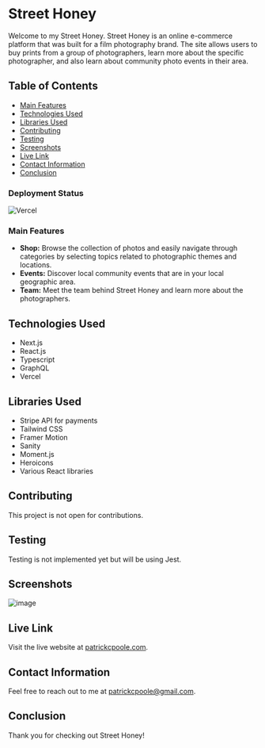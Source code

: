# Street Honey

Welcome to my Street Honey. Street Honey is an online e-commerce platform that was built for a film photography brand. The site allows users to buy prints from a group of photographers, learn more about the specific photographer, 
and also learn about community photo events in their area. 

## Table of Contents

- [Main Features](#features)
- [Technologies Used](#technologies-used)
- [Libraries Used](#technologies-used)
- [Contributing](#contributing)
- [Testing](#testing)
- [Screenshots](#screenshots)
- [Live Link](#live-link)
- [Contact Information](#contact-information)
- [Conclusion](#conclusion)

### Deployment Status
![Vercel](https://therealsujitk-vercel-badge.vercel.app/?app=vercel.com/patrickcpoole/street-honey)

### Main Features
- **Shop:** Browse the collection of photos and easily navigate through categories by selecting topics related to photographic themes and locations.
- **Events:** Discover local community events that are in your local geographic area.
- **Team:** Meet the team behind Street Honey and learn more about the photographers.


## Technologies Used
- Next.js
- React.js
- Typescript
- GraphQL
- Vercel

## Libraries Used
- Stripe API for payments
- Tailwind CSS
- Framer Motion
- Sanity
- Moment.js
- Heroicons
- Various React libraries

## Contributing
This project is not open for contributions.

## Testing
Testing is not implemented yet but will be using Jest.

## Screenshots
![image](https://amplify-venu20-dev-131644-deployment.s3.amazonaws.com/portfolio-screenshots/Street+Honey+Screen+Shot+2023-12-05+at+12.56.51+PM.png)

## Live Link
Visit the live website at [patrickcpoole.com](https://www.streethoney.co/).

## Contact Information
Feel free to reach out to me at [patrickcpoole@gmail.com](mailto:patrickcpoole@gmail.com).

## Conclusion
Thank you for checking out Street Honey!

